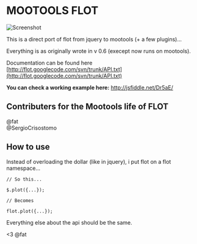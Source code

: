 MOOTOOLS FLOT
=============

![Screenshot](http://f.cl.ly/items/323p1i3R1J0o2F1w0n0m/Screen%20shot%202011-03-10%20at%2010.59.32%20AM.png)

This is a direct port of flot from jquery to mootools (+ a few plugins)...

Everything is as originally wrote in v 0.6 (execept now runs on mootools).

Documentation can be found here [http://flot.googlecode.com/svn/trunk/API.txt](http://flot.googlecode.com/svn/trunk/API.txt)

**You can check a working example here:** http://jsfiddle.net/Dr5aE/

Contributers for the Mootools life of FLOT
----------

@fat   
@SergioCrisostomo



How to use
----------

Instead of overloading the dollar (like in jquery), i put flot on a flot namespace...

    // So this...

    $.plot({...});

    // Becomes

    flot.plot({...});

Everything else about the api should be the same.

<3 @fat

